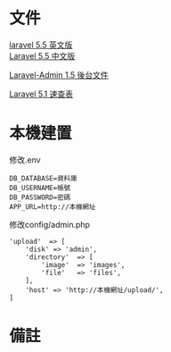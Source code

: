 # 文件
[laravel 5.5 英文版](https://laravel.com/docs/5.5)  
[Laravel 5.5 中文版](https://d.laravel-china.org/docs/5.5)
  
[Laravel-Admin 1.5 後台文件](http://laravel-admin.org/docs/#/)  

[Laravel 5.1 速查表](https://cs.laravel-china.org/)  

# 本機建置
修改.env

    DB_DATABASE=資料庫  
    DB_USERNAME=帳號  
    DB_PASSWORD=密碼  
    APP_URL=http://本機網址  

修改config/admin.php

    'upload'  => [
        'disk' => 'admin',
        'directory'  => [
            'image'  => 'images',
            'file'   => 'files',
        ],
        'host' => 'http://本機網址/upload/',
    ]

# 備註